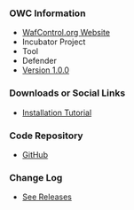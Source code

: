### OWC Information
* [WafControl.org Website](https://wafcontrol.org)
* <i class="fas fa-seedling" style="color:#2ADA08;"></i> Incubator Project
* <i class="fas fa-tools" style="color:#233e81;"></i> Tool
* <i class="fas fa-shield-alt" style="color:#233e81;"></i> Defender
* [Version 1.0.0](https://github.com/wafcontrol/wafcontrol/releases/tag/v1.0.0)

### Downloads or Social Links
* [Installation Tutorial](https://wafcontrol.org/docs/)

### Code Repository
* [GitHub](https://github.com/wafcontrol/wafcontrol/)

### Change Log
* [See Releases](https://github.com/wafcontrol/wafcontrol/releases)
